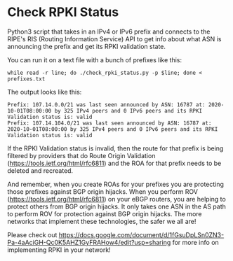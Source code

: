 # Check RPKI Status
Python3 script that takes in an IPv4 or IPv6 prefix and connects to the RIPE's RIS (Routing Information Service) API to get info about what ASN is announcing the prefix and get its RPKI validation state.

You can run it on a text file with a bunch of prefixes like this: 
```
while read -r line; do ./check_rpki_status.py -p $line; done < prefixes.txt
```
The output looks like this:
```
Prefix: 107.14.0.0/21 was last seen announced by ASN: 16787 at: 2020-10-01T08:00:00 by 325 IPv4 peers and 0 IPv6 peers and its RPKI Validation status is: valid
Prefix: 107.14.104.0/21 was last seen announced by ASN: 16787 at: 2020-10-01T08:00:00 by 325 IPv4 peers and 0 IPv6 peers and its RPKI Validation status is: valid
```

If the RPKI Validation status is invalid, then the route for that prefix is being filtered by providers that do Route Origin Validation (https://tools.ietf.org/html/rfc6811) and the ROA for that prefix needs to be deleted and recreated.

And remember, when you create ROAs for your prefixes you are protecting those prefixes against BGP origin hijacks. When you perform ROV (https://tools.ietf.org/html/rfc6811) on your eBGP routers, you are helping to protect others from BGP origin hijacks. It only takes one ASN in the AS path to perform ROV for protection against BGP origin hijacks. The more networks that implement these technologies, the safer we all are!

Please check out https://docs.google.com/document/d/1fGsuDpLSn0ZN3-Pa-4aAciGH-Qc0K5AHZ1GyFRAHow4/edit?usp=sharing for more info on implementing RPKI in your network!
